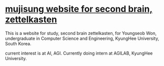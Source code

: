 # [mujisung website for second brain, zettelkasten](https://mujisung.github.io)


This is a website for study, second brain zettelkasten, for Youngseob Won, undergraduate in Computer Science and Engineering, KyungHee University, South Korea.

current interest is at AI, AGI. Currently doing intern at AGILAB, KyungHee University.

